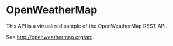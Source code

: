 # OpenWeatherMap

This API is a virtualized sample of the OpenWeatherMap REST API.

See http://openweathermap.org/api.
